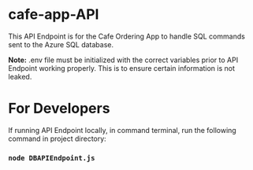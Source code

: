 # cafe-app-API
This API Endpoint is for the Cafe Ordering App to handle SQL commands sent to the Azure SQL database.

<strong>Note:</strong> .env file must be initialized with the correct variables prior to API Endpoint working properly. This is to ensure certain information is not leaked.

# For Developers
If running API Endpoint locally, in command terminal, run the following command in project directory:
### `node DBAPIEndpoint.js`
